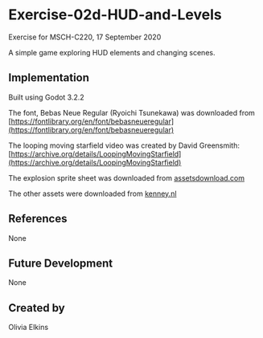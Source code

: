 # Exercise-02d-HUD-and-Levels
Exercise for MSCH-C220, 17 September 2020

A simple game exploring HUD elements and changing scenes.

## Implementation
Built using Godot 3.2.2

The font, Bebas Neue Regular (Ryoichi Tsunekawa) was downloaded from [https://fontlibrary.org/en/font/bebasneueregular](https://fontlibrary.org/en/font/bebasneueregular)

The looping moving starfield video was created by David Greensmith: [https://archive.org/details/LoopingMovingStarfield](https://archive.org/details/LoopingMovingStarfield)

The explosion sprite sheet was downloaded from [assetsdownload.com](https://assetsdownload.com/cartoon-explosion-2d-game-sprite-free-download/)

The other assets were downloaded from [kenney.nl](https://kenney.nl/assets)


## References
None

## Future Development
None

## Created by 
Olivia Elkins

```
